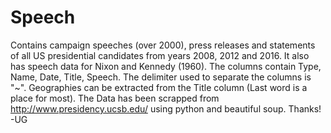# Speech
Contains campaign speeches (over 2000), press releases and statements of all US presidential candidates from years 2008, 2012 and 2016. It also has speech data for Nixon and Kennedy (1960). The columns contain Type, Name, Date, Title, Speech. The delimiter used to separate the columns is "~". Geographies can be extracted from the Title column (Last word is a place for most).
The Data has been scrapped from http://www.presidency.ucsb.edu/ using python and beautiful soup.
Thanks!
-UG
